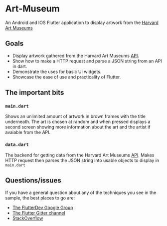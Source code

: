 # Art-Museum
 An Android and IOS Flutter application to display artwork from the [Harvard Art Museums](https://www.harvardartmuseums.org) 
 
 ## Goals
 
 * Display artwork gathered from the Harvard Art Museums [API](https://github.com/harvardartmuseums/api-docs).
 * Show how to make a HTTP request and parse a JSON string from an API in dart. 
 * Demonstrate the uses for basic UI  widgets.
 * Showcase the ease of use and practicality of Flutter.
 
 ## The important bits
 
 ### `main.dart`
 
Shows an unlimited amount of artwork in brown frames with the title underneath.  The art is 
chosen at random and when pressed displays a second screen showing more information about the
art and the artist if avaiable from the API.  
 
 ### `data.dart`
 
The backend for getting data from the Harvard Art Museums [API](https://github.com/harvardartmuseums/api-docs).  Makes HTTP request then parses
the JSON string into usable objects to display in `main.dart`  
 
 ## Questions/issues
 
 If you have a general question about any of the techniques you see in
 the sample, the best places to go are:
 
 * [The FlutterDev Google Group](https://groups.google.com/forum/#!forum/flutter-dev)
 * [The Flutter Gitter channel](https://gitter.im/flutter/flutter)
 * [StackOverflow](https://stackoverflow.com/questions/tagged/flutter)
